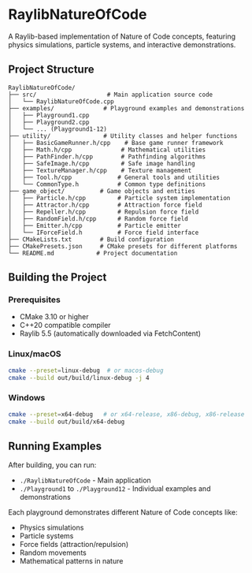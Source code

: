 # RaylibNatureOfCode

A Raylib-based implementation of Nature of Code concepts, featuring physics simulations, particle systems, and interactive demonstrations.

## Project Structure

```
RaylibNatureOfCode/
├── src/                    # Main application source code
│   └── RaylibNatureOfCode.cpp
├── examples/              # Playground examples and demonstrations
│   ├── Playground1.cpp
│   ├── Playground2.cpp
│   └── ... (Playground1-12)
├── utility/               # Utility classes and helper functions
│   ├── BasicGameRunner.h/cpp    # Base game runner framework
│   ├── Math.h/cpp              # Mathematical utilities
│   ├── PathFinder.h/cpp        # Pathfinding algorithms
│   ├── SafeImage.h/cpp         # Safe image handling
│   ├── TextureManager.h/cpp    # Texture management
│   ├── Tool.h/cpp             # General tools and utilities
│   └── CommonType.h           # Common type definitions
├── game_object/          # Game objects and entities
│   ├── Particle.h/cpp         # Particle system implementation
│   ├── Attractor.h/cpp        # Attraction force field
│   ├── Repeller.h/cpp         # Repulsion force field
│   ├── RandomField.h/cpp      # Random force field
│   ├── Emitter.h/cpp          # Particle emitter
│   └── IForceField.h          # Force field interface
├── CMakeLists.txt        # Build configuration
├── CMakePresets.json     # CMake presets for different platforms
└── README.md            # Project documentation
```

## Building the Project

### Prerequisites
- CMake 3.10 or higher
- C++20 compatible compiler
- Raylib 5.5 (automatically downloaded via FetchContent)

### Linux/macOS
```bash
cmake --preset=linux-debug  # or macos-debug
cmake --build out/build/linux-debug -j 4
```

### Windows
```bash
cmake --preset=x64-debug   # or x64-release, x86-debug, x86-release
cmake --build out/build/x64-debug
```

## Running Examples

After building, you can run:
- `./RaylibNatureOfCode` - Main application
- `./Playground1` to `./Playground12` - Individual examples and demonstrations

Each playground demonstrates different Nature of Code concepts like:
- Physics simulations
- Particle systems
- Force fields (attraction/repulsion)
- Random movements
- Mathematical patterns in nature